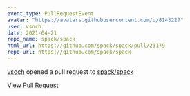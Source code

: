 ```yaml
---
event_type: PullRequestEvent
avatar: "https://avatars.githubusercontent.com/u/814322?"
user: vsoch
date: 2021-04-21
repo_name: spack/spack
html_url: https://github.com/spack/spack/pull/23179
repo_url: https://github.com/spack/spack
---
```


<a href='https://github.com/vsoch' target='_blank'>vsoch</a> opened a pull request to <a href='https://github.com/spack/spack' target='_blank'>spack/spack</a>

<a href='https://github.com/spack/spack/pull/23179' target='_blank'>View Pull Request</a>